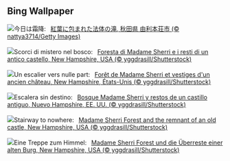 ## Bing Wallpaper
![](https://www.bing.com/th?id=OHR.HottaiFalls2024_JA-JP5036595123_UHD.jpg&w=1000)今日は霜降:&nbsp;&ensp;[紅葉に包まれた法体の滝, 秋田県 由利本荘市 (© nattya3714/Getty Images)](https://www.bing.com/th?id=OHR.HottaiFalls2024_JA-JP5036595123_UHD.jpg)
<br><br/>
![](https://www.bing.com/th?id=OHR.MadameSherriCastle_IT-IT9899044856_UHD.jpg&w=1000)Scorci di mistero nel bosco:&nbsp;&ensp;[Foresta di Madame Sherri e i resti di un antico castello, New Hampshire, USA (© yggdrasill/Shutterstock)](https://www.bing.com/th?id=OHR.MadameSherriCastle_IT-IT9899044856_UHD.jpg)
<br><br/>
![](https://www.bing.com/th?id=OHR.MadameSherriCastle_FR-FR1984816895_UHD.jpg&w=1000)Un escalier vers nulle part:&nbsp;&ensp;[Forêt de Madame Sherri et vestiges d'un ancien château, New Hampshire, États-Unis (© yggdrasill/Shutterstock)](https://www.bing.com/th?id=OHR.MadameSherriCastle_FR-FR1984816895_UHD.jpg)
<br><br/>
![](https://www.bing.com/th?id=OHR.MadameSherriCastle_ES-ES5465850896_UHD.jpg&w=1000)Escalera sin destino:&nbsp;&ensp;[Bosque Madame Sherri y restos de un castillo antiguo, Nuevo Hampshire, EE. UU. (© yggdrasill/Shutterstock)](https://www.bing.com/th?id=OHR.MadameSherriCastle_ES-ES5465850896_UHD.jpg)
<br><br/>
![](https://www.bing.com/th?id=OHR.MadameSherriCastle_EN-GB1499930962_UHD.jpg&w=1000)Stairway to nowhere:&nbsp;&ensp;[Madame Sherri Forest and the remnant of an old castle, New Hampshire, USA (© yggdrasill/Shutterstock)](https://www.bing.com/th?id=OHR.MadameSherriCastle_EN-GB1499930962_UHD.jpg)
<br><br/>
![](https://www.bing.com/th?id=OHR.MadameSherriCastle_DE-DE5744863677_UHD.jpg&w=1000)Eine Treppe zum Himmel:&nbsp;&ensp;[Madame Sherri Forest und die Überreste einer alten Burg, New Hampshire, USA (© yggdrasill/Shutterstock)](https://www.bing.com/th?id=OHR.MadameSherriCastle_DE-DE5744863677_UHD.jpg)
<br><br/>
